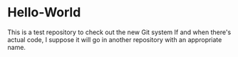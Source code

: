 # Hello-World
This is a test repository to check out the new Git system
If and when there's actual code, I suppose it will go in another repository with an appropriate name.
